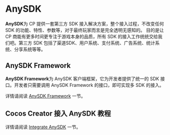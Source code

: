 # AnySDK

**AnySDK**为 CP 提供一套第三方 SDK 接入解决方案，整个接入过程，不改变任何 SDK 的功能、特性、参数等，对于最终玩家而言是完全透明无感知的。
目的是让 CP 商能有更多时间更专注于游戏本身的品质，所有 SDK 的接入工作统统交给我们吧。第三方 SDK 包括了渠道SDK、用户系统、支付系统、广告系统、统计系统、分享系统等等。

## AnySDK Framework

**AnySDK Framework**为 AnySDK 客户端框架，它为开发者提供了统一的 SDK 接口。开发者只需要调用 AnySDK Framework 的接口，即可实现多 SDK 的接入。

详情请阅读 [AnySDK Framework](anysdk/anysdk-framework.md) 一节。


## Cocos Creator 接入 AnySDK 教程

详情请阅读 [Integrate AnySDK](anysdk/integrate-anysdk.md) 一节。
